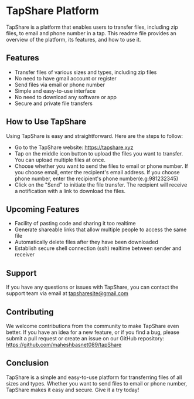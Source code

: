 # TapShare Platform

TapShare is a platform that enables users to transfer files, including zip files, to email and phone number in a tap. This readme file provides an overview of the platform, its features, and how to use it.

## Features

- Transfer files of various sizes and types, including zip files
- No need to have gmail account or register
- Send files via email or phone number
- Simple and easy-to-use interface
- No need to download any software or app
- Secure and private file transfers

## How to Use TapShare

Using TapShare is easy and straightforward. Here are the steps to follow:

- Go to the TapShare website: https://tapshare.xyz
- Tap on the middle icon button to upload the files you want to transfer. You can upload multiple files at once.
- Choose whether you want to send the files to email or phone number. If you choose email, enter the recipient's email address. If you choose phone number, enter the recipient's phone number(e.g:981232345)
- Click on the "Send" to initiate the file transfer. The recipient will receive a notification with a link to download the files.

## Upcoming Features

- Facility of pasting code and sharing it too realtime
- Generate shareable links that allow multiple people to access the same file
- Automatically delete files after they have been downloaded
- Establish secure shell connection (ssh) realtime between sender and receiver

## Support

If you have any questions or issues with TapShare, you can contact the support team via email at tapsharesite@gmail.com

## Contributing

We welcome contributions from the community to make TapShare even better. If you have an idea for a new feature, or if you find a bug, please submit a pull request or create an issue on our GitHub repository: https://github.com/maheshbasnet089/tapShare

## Conclusion

TapShare is a simple and easy-to-use platform for transferring files of all sizes and types. Whether you want to send files to email or phone number, TapShare makes it easy and secure. Give it a try today!

